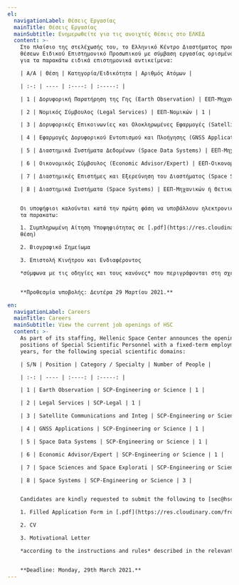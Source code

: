 ```yaml
---
el:
  navigationLabel: Θέσεις Εργασίας
  mainTitle: Θέσεις Εργασίας
  mainSubtitle: Ενημερωθείτε για τις ανοιχτές θέσεις στο ΕΛΚΕΔ
  content: >-
    Στο πλαίσιο της στελέχωσής του, το Ελληνικό Κέντρο Διαστήματος προκηρύσσει την πλήρωση δέκα (10)
    θέσεων Ειδικού Επιστημονικό Προσωπικού με σύμβαση εργασίας ορισμένου χρόνου, τριετούς διάρκειας, 
    για τα παρακάτω ειδικά επιστημονικά αντικείμενα:

    | Α/Α | Θέση | Κατηγορία/Ειδικότητα | Αριθμός Ατόμων |

    | :-: | ---- | :----: | :-----: |

    | 1 | Δορυφορική Παρατήρηση της Γης (Earth Observation) | ΕΕΠ-Μηχανικών ή Θετικών Επιστημών | 1 |  

    | 2 | Νομικός Σύμβουλος (Legal Services) | ΕΕΠ-Νομικών | 1 |  

    | 3 | Δορυφορικές Επικοινωνίες και Ολοκληρωμένες Εφαρμογές (Satellite Communications and Integrated Applications) | ΕΕΠ-Μηχανικών ή Θετικών Επιστημών | 1 |  

    | 4 | Εφαρμογές Δορυφορικού Εντοπισμού και Πλοήγησης (GNSS Applications) | ΕΕΠ-Μηχανικών ή Θετικών Επιστημών | 1 |  

    | 5 | Διαστημικά Συστήματα Δεδομένων (Space Data Systems) | ΕΕΠ-Μηχανικών ή Θετικών Επιστημών | 1 |  

    | 6 | Οικονομικός Σύμβουλος (Economic Advisor/Expert) | ΕΕΠ-Οικονομολόγων | 1 |  

    | 7 | Διαστημικές Επιστήμες και Εξερεύνηση του Διαστήματος (Space Sciences and Space Exploration) | ΕΕΠ-Μηχανικών ή Θετικών Επιστημών | 1 |  

    | 8 | Διαστημικά Συστήματα (Space Systems) | ΕΕΠ-Μηχανικών ή Θετικών Επιστημών | 3 |


    Οι υποψήφιοι καλούνται κατά την πρώτη φάση να υποβάλλουν ηλεκτρονικά στη διεύθυνση [sec@hsc.gov.gr](mailto:sec@hsc.gov.gr)
    τα παρακατω:

    1. Συμπληρωμένη Αίτηση Υποψηφιότητας σε [.pdf](https://res.cloudinary.com/front-end-matters/image/upload/v1614419553/hellenic-space-center/%CE%91%CE%99%CE%A4%CE%97%CE%A3%CE%97_%CE%A5%CE%A0%CE%9F%CE%A8%CE%97%CE%A6%CE%99%CE%9F%CE%A4%CE%97%CE%A4%CE%91%CE%A3.pdf) ή [.docx](https://res.cloudinary.com/front-end-matters/raw/upload/v1614419558/hellenic-space-center/%CE%91%CE%99%CE%A4%CE%97%CE%A3%CE%97_%CE%A5%CE%A0%CE%9F%CE%A8%CE%97%CE%A6%CE%99%CE%9F%CE%A4%CE%97%CE%A4%CE%91%CE%A3.docx) (ανά
    θέση) 

    2. Βιογραφικό Σημείωμα

    3. Επιστολή Κινήτρου και Ενδιαφέροντος 

    *σύμφωνα με τις οδηγίες και τους κανόνες* που περιγράφονται στη σχετική [Προκήρυξη](https://res.cloudinary.com/front-end-matters/image/upload/v1614419555/hellenic-space-center/%CE%A0%CF%81%CE%BF%CE%BA%CE%AE%CF%81%CF%85%CE%BE%CE%B7.pdf)


    **Προθεσμία υποβολής: Δευτέρα 29 Μαρτίου 2021.**

en:
  navigationLabel: Careers
  mainTitle: Careers
  mainSubtitle: View the current job openings of HSC
  content: >-
    As part of its staffing, Hellenic Space Center announces the opening of ten (10)
    positions of Special Scientific Personnel with a fixed-term employment contract, lasting three
    years, for the following special scientific domains:

    | S/N | Position | Category / Specialty | Number of People |

    | :-: | ---- | :----: | :-----: |

    | 1 | Earth Observation | SCP-Engineering or Science | 1 |

    | 2 | Legal Services | SCP-Legal | 1 |

    | 3 | Satellite Communications and Integ | SCP-Engineering or Science | | rated Applicatio 1ns

    | 4 | GNSS Applications | SCP-Engineering or Science | 1 |

    | 5 | Space Data Systems | SCP-Engineering or Science | 1 |

    | 6 | Economic Advisor/Expert | SCP-Engineering or Science | 1 |

    | 7 | Space Sciences and Space Explorati | SCP-Engineering or Science | 1 |

    | 8 | Space Systems | SCP-Engineering or Science | 3 |


    Candidates are kindly requested to submit the following to [sec@hsc.gov.gr](mailto:sec@hsc.gov.gr):

    1. Filled Application Form in [.pdf](https://res.cloudinary.com/front-end-matters/image/upload/v1614419553/hellenic-space-center/%CE%91%CE%99%CE%A4%CE%97%CE%A3%CE%97_%CE%A5%CE%A0%CE%9F%CE%A8%CE%97%CE%A6%CE%99%CE%9F%CE%A4%CE%97%CE%A4%CE%91%CE%A3.pdf) or [.docx](https://res.cloudinary.com/front-end-matters/raw/upload/v1614419558/hellenic-space-center/%CE%91%CE%99%CE%A4%CE%97%CE%A3%CE%97_%CE%A5%CE%A0%CE%9F%CE%A8%CE%97%CE%A6%CE%99%CE%9F%CE%A4%CE%97%CE%A4%CE%91%CE%A3.docx) (per position)

    2. CV

    3. Motivational Letter 

    *according to the instructions and rules* described in the relevant [Proclamation](https://res.cloudinary.com/front-end-matters/image/upload/v1614419555/hellenic-space-center/%CE%A0%CF%81%CE%BF%CE%BA%CE%AE%CF%81%CF%85%CE%BE%CE%B7.pdf)


    **Deadline: Monday, 29th March 2021.**
---
```

